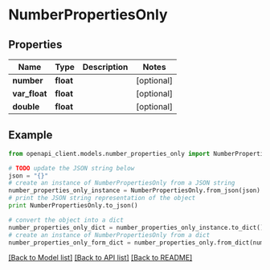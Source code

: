 # NumberPropertiesOnly


## Properties

Name | Type | Description | Notes
------------ | ------------- | ------------- | -------------
**number** | **float** |  | [optional] 
**var_float** | **float** |  | [optional] 
**double** | **float** |  | [optional] 

## Example

```python
from openapi_client.models.number_properties_only import NumberPropertiesOnly

# TODO update the JSON string below
json = "{}"
# create an instance of NumberPropertiesOnly from a JSON string
number_properties_only_instance = NumberPropertiesOnly.from_json(json)
# print the JSON string representation of the object
print NumberPropertiesOnly.to_json()

# convert the object into a dict
number_properties_only_dict = number_properties_only_instance.to_dict()
# create an instance of NumberPropertiesOnly from a dict
number_properties_only_form_dict = number_properties_only.from_dict(number_properties_only_dict)
```
[[Back to Model list]](../README.md#documentation-for-models) [[Back to API list]](../README.md#documentation-for-api-endpoints) [[Back to README]](../README.md)


